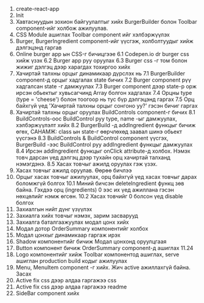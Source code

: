 1. create-react-app
2. Init
3. Хавтаснуудын зохион байгуулалтыг хийх
   BurgerBuilder болон Toolbar component-ийг холбож ажилуулав.
4. CSS Module ашиглах Toolbar component ийг хэлбэржүүлэх
5. Burger, BurgerIngredient component-ийг үүсгэж, холболтуудыг хийж дэлгэцэнд гаргав
6. Online burger app ын CSS-г бичицгээе
   6.1 Codepen.io dr burger css хийж үзэх
   6.2 Burger app руу оруулах
   6.3 Burger css -г том болон жижиг дэлгэц дээр харагдах тохиргоо хийх
7. Хачиртай талхны орцыг динамикаар дүрслэх нь
   7.1 BurgerBuilder component-д орцыг хадгалах state бичих
   7.2 Burger component рүү хадгалсан state -г дамжуулах
   7.3 Burger component дээр state-р орж ирсэн обьектыг хувьсагчинд Array болгон хадгалах
   7.4 Орцны type (type = 'cheese') болон тоогоор нь тус бүр дэлгэцэнд гаргах
   7.5 Орц байхгүй үед 'Хачиртай талхны орцыг сонгоно уу?' гэсэн бичиг гаргах
8. Хачиртай талхны орцыг оруулах BuildControls component-г бичих
   8.1 BuildControls-оос BuildControl руу type, name -ыг дамжуулах, хэлбэржүүлэлт хийх
   8.2 BurgerBuild -д addIngredient функцыг бичиж өгөх, САНАМЖ: class ын state-г өөрчлөхөд заавал шинэ обьект үүсгэнэ
   8.3 BuildControls & BuildControl component үүсгэх, BurgerBuild -ээс BuildControl руу addIngredient функцыг дамжуулах
   8.4 Ирсэн addIngredient функцыг onClick attribute-д холбох. Нэмэх товч дарсан үед дэлгэц дээр тухайн орц хачиртай талханд нэмэгдэнэ.
   8.5 Хасах товчыг ажилд оруулах гэж үзэх.
9. Хасах товчыг ажилд оруулав. Өөрөө бичлээ
10. Орцыг хасах товчыг ажилуулах, орц байхгүй үед хасах товчыг дарах боломжгүй болгох
    10.1 Миний бичсэн deleteIngredient функц зөв байна. Гэхдээ орц (ingredients) 0 ээс их үед ажиллана гэсэн нөхцөлийг нэмж өгсөн.
    10.2 Хасах товчийг 0 болсон үед disable болгох
11. Захиалгын нийт дүнг үзүүлэх
12. Захиалга хийх товчыг нэмэх, зарим засварууд
13. Захиалга баталгаажуулах модал цонх хийх
14. Модал дотор OrderSummary компонентийг холбох
15. Модал цонхыг динамикаар гаргаж ирэх
16. Shadow компонентийг бичиж Модал цонхонд оруулцгаая
17. Button компонент бичиж OrderSummary component-д ашиглах 11.24
18. Logo компонентийг хийж Toolbar компонентод ашиглах, serve ашиглан production build кодыг ажилуулах
19. Menu, MenuItem component -г хийх. Жич active ажиллахгүй байна. Засах
20. Active fix css дээр алдаа гаргажээ css
21. Active fix css дээр алдаа гаргажээ readme
22. SideBar component хийх
